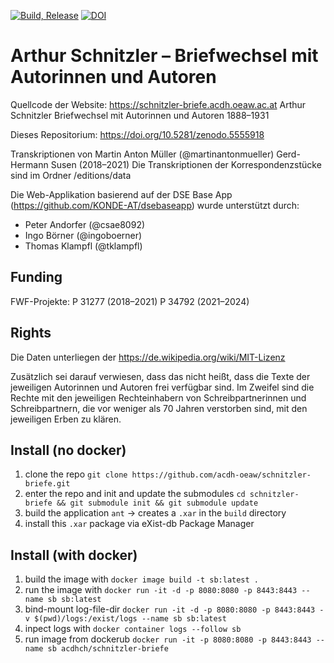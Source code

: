 [![Build, Release](https://github.com/acdh-oeaw/schnitzler-briefe/actions/workflows/build.yml/badge.svg)](https://github.com/acdh-oeaw/schnitzler-briefe/actions/workflows/build.yml)
[![DOI](https://zenodo.org/badge/DOI/10.5281/zenodo.5555918.svg)](https://doi.org/10.5281/zenodo.5555918)

# Arthur Schnitzler – Briefwechsel mit Autorinnen und Autoren

Quellcode der Website:
https://schnitzler-briefe.acdh.oeaw.ac.at
Arthur Schnitzler
Briefwechsel mit Autorinnen und Autoren
1888–1931

Dieses Repositorium: https://doi.org/10.5281/zenodo.5555918


Transkriptionen von
Martin Anton Müller (@martinantonmueller) 
Gerd-Hermann Susen (2018–2021)
Die Transkriptionen der Korrespondenzstücke sind im Ordner /editions/data

Die Web-Applikation basierend auf der DSE Base App (https://github.com/KONDE-AT/dsebaseapp) wurde unterstützt durch: 
* Peter Andorfer (@csae8092)
* Ingo Börner (@ingoboerner)
* Thomas Klampfl (@tklampfl)

## Funding

FWF-Projekte:
P 31277 (2018–2021)
P 34792 (2021–2024)

## Rights
Die Daten unterliegen der https://de.wikipedia.org/wiki/MIT-Lizenz

Zusätzlich sei darauf verwiesen, dass das nicht heißt, dass die Texte der jeweiligen Autorinnen und Autoren frei verfügbar sind. Im Zweifel sind die Rechte mit den jeweiligen Rechteinhabern von Schreibpartnerinnen und Schreibpartnern, die vor weniger als 70 Jahren verstorben sind, mit den jeweiligen Erben zu klären.


## Install (no docker)

1. clone the repo `git clone https://github.com/acdh-oeaw/schnitzler-briefe.git`
1. enter the repo and init and update the submodules `cd schnitzler-briefe && git submodule init && git submodule update`
1. build the application `ant` -> creates a `.xar` in the `build` directory
1. install this `.xar` package via eXist-db Package Manager

## Install (with docker)

1. build the image with `docker image build -t sb:latest .`
1. run the image with `docker run -it -d -p 8080:8080 -p 8443:8443 --name sb sb:latest`
1. bind-mount log-file-dir `docker run -it -d -p 8080:8080 -p 8443:8443 -v $(pwd)/logs:/exist/logs --name sb sb:latest`
1. inpect logs with `docker container logs --follow sb`
1. run image from dockerub `docker run -it -p 8080:8080 -p 8443:8443 --name sb acdhch/schnitzler-briefe`

